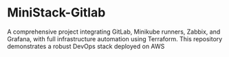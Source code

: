 # MiniStack-Gitlab
A comprehensive project integrating GitLab, Minikube runners, Zabbix, and Grafana, with full infrastructure automation using Terraform. This repository demonstrates a robust DevOps stack deployed on AWS
